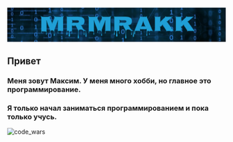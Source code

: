 ![Name](https://github.com/MrMrakk/MrMrakk/blob/main/name2.png)

## Привет
### Меня зовут Максим. У меня много хобби, но главное это программирование.
### Я только начал заниматься программированием и пока только учусь.

![code_wars](https://www.codewars.com/users/MrMrakk/badges/small)
